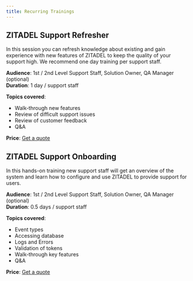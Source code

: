 ```yaml
---
title: Recurring Trainings
---
```


## ZITADEL Support Refresher

In this session you can refresh knowledge about existing and gain experience with new features of ZITADEL to keep the quality of your support high. We recommend one day training per support staff.

**Audience**: 1st / 2nd Level Support Staff, Solution Owner, QA Manager (optional)  
**Duration**: 1 day / support staff

**Topics covered**:

* Walk-through new features
* Review of difficult support issues
* Review of customer feedback
* Q&A

**Price**: [Get a quote](https://zitadel.ch/contact)

## ZITADEL Support Onboarding

In this hands-on training new support staff will get an overview of the system and learn how to configure and use ZITADEL to provide support for users.

**Audience**: 1st / 2nd Level Support Staff, Solution Owner, QA Manager (optional)  
**Duration**: 0.5 days / support staff

**Topics covered**:

* Event types
* Accessing database
* Logs and Errors
* Validation of tokens
* Walk-through key features
* Q&A

**Price**: [Get a quote](https://zitadel.ch/contact)